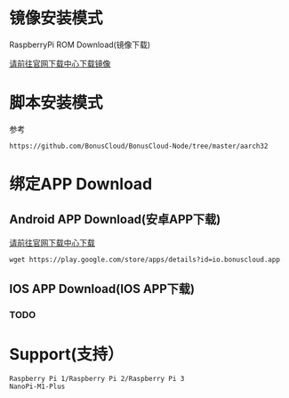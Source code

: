 # 镜像安装模式
RaspberryPi ROM Download(镜像下载)

[请前往官网下载中心下载镜像](https://console.bonuscloud.work/download)
# 脚本安装模式
参考
```
https://github.com/BonusCloud/BonusCloud-Node/tree/master/aarch32
```
# 绑定APP Download
## Android APP Download(安卓APP下载)
[请前往官网下载中心下载](https://console.bonuscloud.work/download)
```
wget https://play.google.com/store/apps/details?id=io.bonuscloud.app
```
## IOS APP Download(IOS APP下载)
### TODO
# Support(支持）
```
Raspberry Pi 1/Raspberry Pi 2/Raspberry Pi 3
NanoPi-M1-Plus
```
